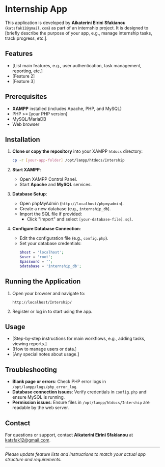 # Internship App

This application is developed by **Aikaterini Eirini Sfakianou** (`katsfak12@gmail.com`) as part of an internship project. It is designed to [briefly describe the purpose of your app, e.g., manage internship tasks, track progress, etc.].

## Features

- [List main features, e.g., user authentication, task management, reporting, etc.]
- [Feature 2]
- [Feature 3]

## Prerequisites

- **XAMPP** installed (includes Apache, PHP, and MySQL)
- PHP >= [your PHP version]
- MySQL/MariaDB
- Web browser

## Installation

1. **Clone or copy the repository** into your XAMPP `htdocs` directory:
    ```bash
    cp -r [your-app-folder] /opt/lampp/htdocs/Intership
    ```
2. **Start XAMPP**:
    - Open XAMPP Control Panel.
    - Start **Apache** and **MySQL** services.

3. **Database Setup**:
    - Open phpMyAdmin (`http://localhost/phpmyadmin`).
    - Create a new database (e.g., `internship_db`).
    - Import the SQL file if provided:
      - Click "Import" and select `[your-database-file].sql`.

4. **Configure Database Connection**:
    - Edit the configuration file (e.g., `config.php`).
    - Set your database credentials:
      ```php
      $host = 'localhost';
      $user = 'root';
      $password = '';
      $database = 'internship_db';
      ```

## Running the Application

1. Open your browser and navigate to:
    ```
    http://localhost/Intership/
    ```
2. Register or log in to start using the app.

## Usage

- [Step-by-step instructions for main workflows, e.g., adding tasks, viewing reports.]
- [How to manage users or data.]
- [Any special notes about usage.]

## Troubleshooting

- **Blank page or errors**: Check PHP error logs in `/opt/lampp/logs/php_error_log`.
- **Database connection issues**: Verify credentials in `config.php` and ensure MySQL is running.
- **Permission issues**: Ensure files in `/opt/lampp/htdocs/Intership` are readable by the web server.

## Contact

For questions or support, contact **Aikaterini Eirini Sfakianou** at [katsfak12@gmail.com](mailto:katsfak12@gmail.com).

---

*Please update feature lists and instructions to match your actual app structure and requirements.*